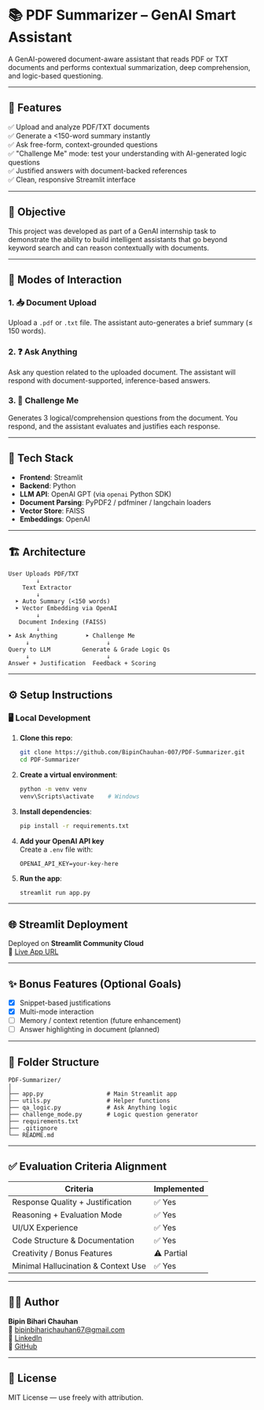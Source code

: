 
# 📚 PDF Summarizer – GenAI Smart Assistant

A GenAI-powered document-aware assistant that reads PDF or TXT documents and performs contextual summarization, deep comprehension, and logic-based questioning.

---

## 🚀 Features

✅ Upload and analyze PDF/TXT documents  
✅ Generate a <150-word summary instantly  
✅ Ask free-form, context-grounded questions  
✅ "Challenge Me" mode: test your understanding with AI-generated logic questions  
✅ Justified answers with document-backed references  
✅ Clean, responsive Streamlit interface

---

## 🎯 Objective

This project was developed as part of a GenAI internship task to demonstrate the ability to build intelligent assistants that go beyond keyword search and can reason contextually with documents.

---

## 🧠 Modes of Interaction

### 1. 📥 Document Upload  
Upload a `.pdf` or `.txt` file. The assistant auto-generates a brief summary (≤ 150 words).

### 2. ❓ Ask Anything  
Ask any question related to the uploaded document. The assistant will respond with document-supported, inference-based answers.

### 3. 🧩 Challenge Me  
Generates 3 logical/comprehension questions from the document. You respond, and the assistant evaluates and justifies each response.

---

## 🧱 Tech Stack

- **Frontend**: Streamlit  
- **Backend**: Python  
- **LLM API**: OpenAI GPT (via `openai` Python SDK)  
- **Document Parsing**: PyPDF2 / pdfminer / langchain loaders  
- **Vector Store**: FAISS  
- **Embeddings**: OpenAI

---

## 🏗️ Architecture

```text
User Uploads PDF/TXT
        ↓
    Text Extractor
        ↓
  ➤ Auto Summary (<150 words)
  ➤ Vector Embedding via OpenAI
        ↓
   Document Indexing (FAISS)
        ↓
➤ Ask Anything        ➤ Challenge Me
     ↓                      ↓
Query to LLM         Generate & Grade Logic Qs
     ↓                      ↓
Answer + Justification  Feedback + Scoring
```

---

## ⚙️ Setup Instructions

### 🖥️ Local Development

1. **Clone this repo**:
   ```bash
   git clone https://github.com/BipinChauhan-007/PDF-Summarizer.git
   cd PDF-Summarizer
   ```

2. **Create a virtual environment**:
   ```bash
   python -m venv venv
   venv\Scripts\activate    # Windows
   ```

3. **Install dependencies**:
   ```bash
   pip install -r requirements.txt
   ```

4. **Add your OpenAI API key**  
   Create a `.env` file with:
   ```
   OPENAI_API_KEY=your-key-here
   ```

5. **Run the app**:
   ```bash
   streamlit run app.py
   ```

---

## 🌐 Streamlit Deployment

Deployed on **Streamlit Community Cloud**  
🔗 [Live App URL](https://pdf-summarizer-001.streamlit.app/)

---

## ✨ Bonus Features (Optional Goals)

- [x] Snippet-based justifications
- [x] Multi-mode interaction
- [ ] Memory / context retention (future enhancement)
- [ ] Answer highlighting in document (planned)

---

## 📁 Folder Structure

```text
PDF-Summarizer/
│
├── app.py                  # Main Streamlit app
├── utils.py                # Helper functions
├── qa_logic.py             # Ask Anything logic
├── challenge_mode.py       # Logic question generator
├── requirements.txt
├── .gitignore
└── README.md
```

---

## ✅ Evaluation Criteria Alignment

| Criteria                             | Implemented |
|--------------------------------------|-------------|
| Response Quality + Justification     | ✅ Yes      |
| Reasoning + Evaluation Mode          | ✅ Yes      |
| UI/UX Experience                     | ✅ Yes      |
| Code Structure & Documentation       | ✅ Yes      |
| Creativity / Bonus Features          | ⚠️ Partial  |
| Minimal Hallucination & Context Use  | ✅ Yes      |

---

## 🧑‍💻 Author

**Bipin Bihari Chauhan**  
📧 bipinbiharichauhan67@gmail.com  
🔗 [LinkedIn](https://www.linkedin.com/in/bipinchauhan-007)  
🔗 [GitHub](https://github.com/BipinChauhan-007)

---

## 📃 License

MIT License — use freely with attribution.

